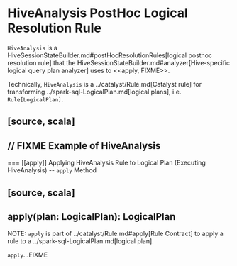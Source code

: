 # HiveAnalysis PostHoc Logical Resolution Rule

`HiveAnalysis` is a HiveSessionStateBuilder.md#postHocResolutionRules[logical posthoc resolution rule] that the HiveSessionStateBuilder.md#analyzer[Hive-specific logical query plan analyzer] uses to <<apply, FIXME>>.

Technically, `HiveAnalysis` is a ../catalyst/Rule.md[Catalyst rule] for transforming ../spark-sql-LogicalPlan.md[logical plans], i.e. `Rule[LogicalPlan]`.

[source, scala]
----
// FIXME Example of HiveAnalysis
----

=== [[apply]] Applying HiveAnalysis Rule to Logical Plan (Executing HiveAnalysis) -- `apply` Method

[source, scala]
----
apply(plan: LogicalPlan): LogicalPlan
----

NOTE: `apply` is part of ../catalyst/Rule.md#apply[Rule Contract] to apply a rule to a ../spark-sql-LogicalPlan.md[logical plan].

`apply`...FIXME
